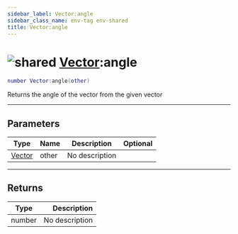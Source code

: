 ```yaml
---
sidebar_label: Vector:angle
sidebar_class_name: env-tag env-shared
title: Vector:angle
---
```


# <img src='/img/wiki/shared.png' alt='shared' classname='env-tag' /> [Vector](../vector/README.md):angle

```lua
number Vector:angle(other)
```

Returns the angle of the vector from the given vector<br/>

-----------------
## Parameters

| Type   | Name | Description | Optional |
| ------ | ---- | ----------- | -------: |
| [Vector](../vector/README.md) | other | No description |   |

-----------------
## Returns

| Type   | Description |
| ------ | ----------: |
| number | No description |
